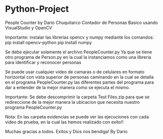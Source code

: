 # Python-Project
People Counter by Dario Chuquitarco
Contador de Personas Basico usando VisualStudio y OpenCV

Importante: instalar las librerias opencv y numpy mediante los comandos: 
pip install opencv-python
pip install numpy

Se debe ejecutar solamente el archivo
PeopleCounter.py
Ya que se tiene otro programa de Person.py en la cual la instanciamos como una libreria para identificar y reconocer personas

Se puede usar cualquier video de camaras o de celulares en formato horizontal con vista superior de personas caminando en la cual se 
detalla en el programa PeopleCounter.py las diferentes partes del programa para dar a entender de la mejor manera como se ejecuta el mismo.

Importante: Se debe descomprimir la carpeta Test Files.zip para que se redireccione de la mejor manera la ubicacion que 
necesita nuestro programa PeopleCounter.py

Nota: En las carpeta evidencias se puede ver las ejecuciones con cada video de prueba, en la cual las hemos realizado con exito!!

Muchas gracias a todos.
Exitos y Dios nos bendiga!
By Dario

